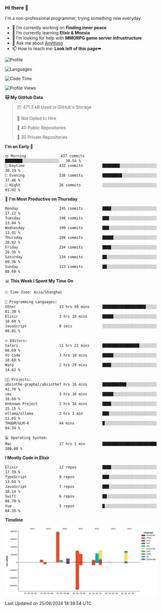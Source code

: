### Hi there 👋

I'm a non-professional programmer, trying something new everyday.

<!--
**dyzdyz010/dyzdyz010** is a ✨ _special_ ✨ repository because its `README.md` (this file) appears on your GitHub profile.
-->

- 🔭 I’m currently working on **Finding inner peace**
- 🌱 I’m currently learning **Elixir & Mnesia**
- 🤔 I’m looking for help with **MMORPG game server infrustructure**
- 💬 Ask me about [Anything](https://github.com/dyzdyz010/dyzdyz010/issues)
- 📫 How to reach me: **Look left of this page⬅️**

<!-- - 👯 I’m looking to collaborate on
- 😄 Pronouns: ...
- ⚡ Fun fact: ...
 -->
 
![Profile](https://github-readme-stats.vercel.app/api?username=dyzdyz010&count_private=true&show_icons=true&theme=dracula)

![Languages](https://github-readme-stats.vercel.app/api/top-langs/?username=dyzdyz010&layout=compact&theme=dracula)

<!--START_SECTION:waka-->
![Code Time](http://img.shields.io/badge/Code%20Time-1%2C630%20hrs%2021%20mins-blue)

![Profile Views](http://img.shields.io/badge/Profile%20Views-2-blue)

**🐱 My GitHub Data** 

> 📦 471.3 kB Used in GitHub's Storage 
 > 
> 🚫 Not Opted to Hire
 > 
> 📜 40 Public Repositories 
 > 
> 🔑 30 Private Repositories 
 > 
**I'm an Early 🐤** 

```text
🌞 Morning                437 commits         ████████░░░░░░░░░░░░░░░░░   30.54 % 
🌆 Daytime                432 commits         ████████░░░░░░░░░░░░░░░░░   30.19 % 
🌃 Evening                536 commits         █████████░░░░░░░░░░░░░░░░   37.46 % 
🌙 Night                  26 commits          ░░░░░░░░░░░░░░░░░░░░░░░░░   01.82 % 
```
📅 **I'm Most Productive on Thursday** 

```text
Monday                   245 commits         ████░░░░░░░░░░░░░░░░░░░░░   17.12 % 
Tuesday                  198 commits         ███░░░░░░░░░░░░░░░░░░░░░░   13.84 % 
Wednesday                199 commits         ███░░░░░░░░░░░░░░░░░░░░░░   13.91 % 
Thursday                 298 commits         █████░░░░░░░░░░░░░░░░░░░░   20.82 % 
Friday                   234 commits         ████░░░░░░░░░░░░░░░░░░░░░   16.35 % 
Saturday                 134 commits         ██░░░░░░░░░░░░░░░░░░░░░░░   09.36 % 
Sunday                   123 commits         ██░░░░░░░░░░░░░░░░░░░░░░░   08.60 % 
```


📊 **This Week I Spent My Time On** 

```text
🕑︎ Time Zone: Asia/Shanghai

💬 Programming Languages: 
Other                    13 hrs 50 mins      ████████████████████░░░░░   81.30 % 
Elixir                   3 hrs 10 mins       █████░░░░░░░░░░░░░░░░░░░░   18.69 % 
JavaScript               0 secs              ░░░░░░░░░░░░░░░░░░░░░░░░░   00.01 % 

🔥 Editors: 
Safari                   11 hrs 21 mins      █████████████████░░░░░░░░   66.69 % 
VS Code                  3 hrs 10 mins       █████░░░░░░░░░░░░░░░░░░░░   18.69 % 
Warp                     2 hrs 29 mins       ████░░░░░░░░░░░░░░░░░░░░░   14.62 % 

🐱‍💻 Projects: 
absinthe-graphql/absinthe7 hrs 16 mins       ███████████░░░░░░░░░░░░░░   42.70 % 
cms                      3 hrs 10 mins       █████░░░░░░░░░░░░░░░░░░░░   18.69 % 
Unknown Project          2 hrs 34 mins       ████░░░░░░░░░░░░░░░░░░░░░   15.15 % 
ollama/ollama            2 hrs 1 min         ███░░░░░░░░░░░░░░░░░░░░░░   11.85 % 
THUDM/GLM-4              44 mins             █░░░░░░░░░░░░░░░░░░░░░░░░   04.34 % 

💻 Operating System: 
Mac                      17 hrs 1 min        █████████████████████████   100.00 % 
```

**I Mostly Code in Elixir** 

```text
Elixir                   12 repos            ████░░░░░░░░░░░░░░░░░░░░░   17.39 % 
TypeScript               9 repos             ███░░░░░░░░░░░░░░░░░░░░░░   13.04 % 
JavaScript               7 repos             ███░░░░░░░░░░░░░░░░░░░░░░   10.14 % 
Swift                    6 repos             ██░░░░░░░░░░░░░░░░░░░░░░░   08.70 % 
Vue                      3 repos             █░░░░░░░░░░░░░░░░░░░░░░░░   04.35 % 
```



**Timeline**

![Lines of Code chart](https://raw.githubusercontent.com/dyzdyz010/dyzdyz010/master/assets/bar_graph.png)


 Last Updated on 25/06/2024 18:39:54 UTC
<!--END_SECTION:waka-->
